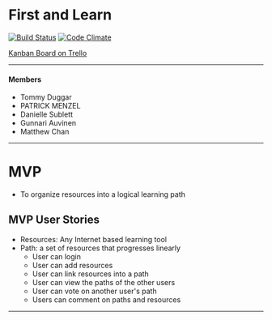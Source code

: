 # First and Learn

[![Build Status](https://semaphoreapp.com/api/v1/projects/933a4080-401e-46c5-b443-8d034cda6ee1/242512/shields_badge.png)](https://semaphoreapp.com/matt16749/first-and-learn)
[![Code Climate](https://codeclimate.com/repos/541079c7e30ba0315c00ddf6/badges/fab466b01ca764b60865/gpa.svg)](https://codeclimate.com/repos/541079c7e30ba0315c00ddf6/feed)

[Kanban Board on Trello](https://trello.com/b/jTBSxwLD/first-and-learn)

--------------------------------------------------------------------------------------------------------

#### Members
  - Tommy Duggar
  - PATRICK MENZEL
  - Danielle Sublett
  - Gunnari Auvinen
  - Matthew Chan

--------------------------------------------------------------------------------------------------------

# MVP
  - To organize resources into a logical learning path  

## MVP User Stories    
  * Resources: Any Internet based learning tool  
  * Path: a set of resources that progresses linearly
    - User can login
    - User can add resources
    - User can link resources into a path
    - User can view the paths of the other users
    - User can vote on another user's path
    - Users can comment on paths and resources

---------------------------------------------------------------------------------------------------------